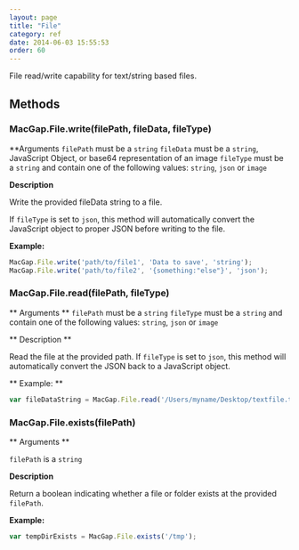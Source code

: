 ```yaml
---
layout: page
title: "File"
category: ref
date: 2014-06-03 15:55:53
order: 60
---
```


File read/write capability for text/string based files.

## Methods

### MacGap.File.write(filePath, fileData, fileType)

**Arguments
`filePath` must be a `string`
`fileData` must be a `string`, JavaScript Object, or base64 representation of an image
`fileType` must be a `string` and contain one of the following values: `string`, `json` or `image`

**Description**

Write the provided fileData string to a file.

If `fileType` is set to `json`, this method will automatically convert the JavaScript object to proper JSON before writing to the file.

**Example:**

```js
MacGap.File.write('path/to/file1', 'Data to save', 'string');
MacGap.File.write('path/to/file2', '{something:"else"}', 'json');
```


### MacGap.File.read(filePath, fileType)

** Arguments **
`filePath` must be a `string`
`fileType` must be a `string` and contain one of the following values: `string`, `json` or `image`

** Description **

Read the file at the provided path. If `fileType` is set to `json`, this method will automatically convert the JSON back to a JavaScript object.

** Example: **

```js
var fileDataString = MacGap.File.read('/Users/myname/Desktop/textfile.txt', 'string');
```


### MacGap.File.exists(filePath)

** Arguments **

`filePath` is a `string`

**Description**

Return a boolean indicating whether a file or folder exists at the provided `filePath`.

**Example:**

```js
var tempDirExists = MacGap.File.exists('/tmp');
```
